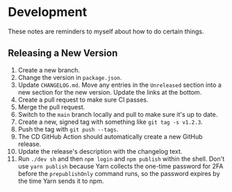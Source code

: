 # Development

These notes are reminders to myself about how to do certain things.

## Releasing a New Version

1. Create a new branch.
2. Change the version in `package.json`.
3. Update `CHANGELOG.md`. Move any entries in the `Unreleased` section into a
   new section for the new version. Update the links at the bottom.
4. Create a pull request to make sure CI passes.
5. Merge the pull request.
6. Switch to the `main` branch locally and pull to make sure it's up to date.
7. Create a new, signed tag with something like `git tag -s v1.2.3`.
8. Push the tag with `git push --tags`.
9. The CD GitHub Action should automatically create a new GitHub release.
10. Update the release's description with the changelog text.
11. Run `./dev sh` and then `npm login` and `npm publish` within the shell.
    Don't use `yarn publish` because Yarn collects the one-time password for 2FA
    before the `prepublishOnly` command runs, so the password expires by the
    time Yarn sends it to npm.
